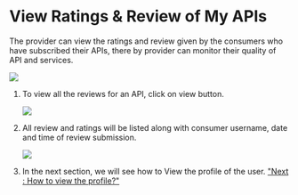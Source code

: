 View Ratings & Review of My APIs
================================

The provider can view the ratings and review given by the consumers who
have subscribed their APIs, there by provider can monitor their quality
of API and services.

![](../images/dashboard/ratings/provider_view_01.png)

1.  To view all the reviews for an API, click on view button.

    ![](../images/dashboard/ratings/provider_view_02.png)

2.  All review and ratings will be listed along with consumer username,
    date and time of review submission.

    ![](../images/dashboard/ratings/provider_view_03.png)

3.  In the next section, we will see how to View the profile of the
    user. ["Next : How to view the profile?"](mainProfile)
